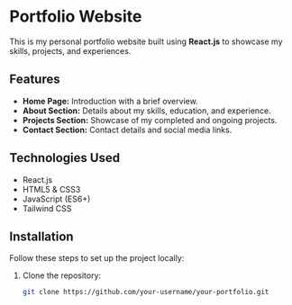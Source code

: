 # Portfolio Website

This is my personal portfolio website built using **React.js** to showcase my skills, projects, and experiences.

## Features

- **Home Page:** Introduction with a brief overview.
- **About Section:** Details about my skills, education, and experience.
- **Projects Section:** Showcase of my completed and ongoing projects.
- **Contact Section:** Contact details and social media links.

## Technologies Used

- React.js
- HTML5 & CSS3
- JavaScript (ES6+)
- Tailwind CSS

## Installation

Follow these steps to set up the project locally:

1. Clone the repository:
   ```bash
   git clone https://github.com/your-username/your-portfolio.git

